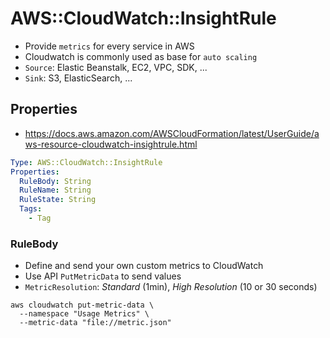 # AWS::CloudWatch::InsightRule

- Provide `metrics` for every service in AWS
- Cloudwatch is commonly used as base for `auto scaling`
- `Source`: Elastic Beanstalk, EC2, VPC, SDK, ...
- `Sink`: S3, ElasticSearch, ...

## Properties

- <https://docs.aws.amazon.com/AWSCloudFormation/latest/UserGuide/aws-resource-cloudwatch-insightrule.html>

```yaml
Type: AWS::CloudWatch::InsightRule
Properties:
  RuleBody: String
  RuleName: String
  RuleState: String
  Tags:
    - Tag
```

### RuleBody

- Define and send your own custom metrics to CloudWatch
- Use API `PutMetricData` to send values
- `MetricResolution`: _Standard_ (1min), _High Resolution_ (10 or 30 seconds)

```shell
aws cloudwatch put-metric-data \
  --namespace "Usage Metrics" \
  --metric-data "file://metric.json"
```
